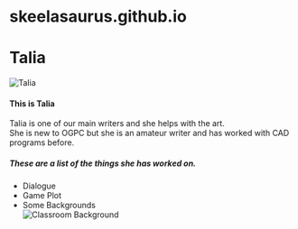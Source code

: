 # skeelasaurus.github.io

<!-- Eden -->
<!DOCTYPE html>
<html>
  <head>
    <h1>Talia</h1>
  </head>
  <body>
    <img src="Talia.PNG" alt="Talia">
    <h4> This is Talia </h4>
    <p> Talia is one of our main writers and she helps with the art. 
      <br>
      She is new to OGPC but she is an amateur writer and has worked with CAD programs before. </p>
    <h5> These are a list of the things she has worked on. </h5>
    <ul>
      <li> Dialogue </li>
      <li> Game Plot </li>
      <li> Some Backgrounds </li>
      <img src="CLASSROOM.jpg" alt="Classroom Background">
    </ul>
    <link rel="stylesheet" href="style.css">
  </body>
</html>
